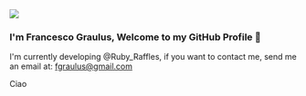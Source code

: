 <img src="https://i.ibb.co/HdXCsZ8/New-Project-2.png">

### I'm Francesco Graulus, Welcome to my GitHub Profile 👋

I'm currently developing @Ruby_Raffles, if you want to contact me, send me an email at: fgraulus@gmail.com

Ciao

